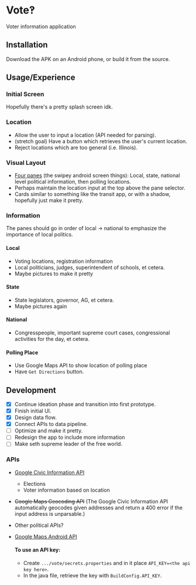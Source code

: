 # Vote‽

Voter information application

## Installation

Download the APK on an Android phone, or build it from the source.

## Usage/Experience

### Initial Screen

Hopefully there's a pretty splash screen idk.

### Location

* Allow the user to input a location (API needed for parsing).
* (stretch goal) Have a button which retrieves the user's current location.
* Reject locations which are too general (i.e. Illinois).

### Visual Layout

* [Four panes](https://developer.android.com/training/implementing-navigation/lateral.html) (the swipey android screen things): Local, state, national level political information, then polling locations.
* Perhaps maintain the location input at the top above the pane selector.
* Cards similar to something like the transit app, or with a shadow, hopefully just make it pretty.

### Information

The panes should go in order of local $\rightarrow$ national to emphasize the importance of local politics.

#### Local

* Voting locations, registration information
* Local politicians, judges, superintendent of schools, et cetera.
* Maybe pictures to make it pretty

#### State

* State legislators, governor, AG, et cetera.
* Maybe pictures again

#### National

* Congresspeople, important supreme court cases, congressional activities for the day, et cetera.

#### Polling Place

* Use Google Maps API to show location of polling place
* Have ```Get Directions``` button.

## Development

- [x] Continue ideation phase and transition into first prototype.
- [x] Finish initial UI.
- [x] Design data flow.
- [x] Connect APIs to data pipeline.
- [ ] Optimize and make it pretty.
- [ ] Redesign the app to include more information
- [ ] Make seth supreme leader of the free world.

### APIs

* [Google Civic Information API](https://developers.google.com/civic-information/)
    * Elections
    * Voter information based on location
* ~~Google Maps Geocoding API~~ (The Google Civic Information API automatically geocodes given addresses and return a 400 error if the input address is unparsable.)
* Other political APIs?
* [Google Maps Android API](https://developers.google.com/maps/documentation/android-api/)

    #### To use an API key:
    * Create ```.../vote/secrets.properties``` and in it place ```API_KEY=<the api key here>```.
    * In the java file, retrieve the key with ```BuildConfig.API_KEY```.
